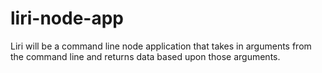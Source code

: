 # liri-node-app
Liri will be a command line node application that takes in arguments from the command line and returns data based upon those arguments.
